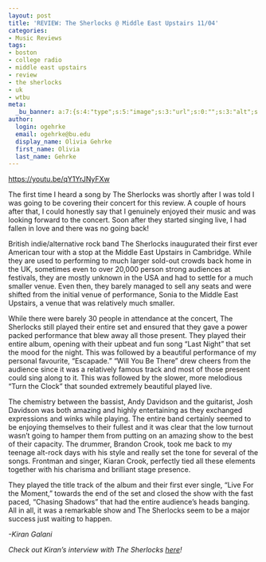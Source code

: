 ```yaml
---
layout: post
title: 'REVIEW: The Sherlocks @ Middle East Upstairs 11/04'
categories:
- Music Reviews
tags:
- boston
- college radio
- middle east upstairs
- review
- the sherlocks
- uk
- wtbu
meta:
  _bu_banner: a:7:{s:4:"type";s:5:"image";s:3:"url";s:0:"";s:3:"alt";s:0:"";s:7:"post_id";s:0:"";s:4:"html";s:0:"";s:8:"position";s:12:"contentWidth";s:7:"caption";s:0:"";}
author:
  login: ogehrke
  email: ogehrke@bu.edu
  display_name: Olivia Gehrke
  first_name: Olivia
  last_name: Gehrke
---
```

https://youtu.be/qY1YrJNyFXw

The first time I heard a song by The Sherlocks was shortly after I was told I was going to be covering their concert for this review. A couple of hours after that, I could honestly say that I genuinely enjoyed their music and was looking forward to the concert. Soon after they started singing live, I had fallen in love and there was no going back!

British indie/alternative rock band The Sherlocks inaugurated their first ever American tour with a stop at the Middle East Upstairs in Cambridge. While they are used to performing to much larger sold-out crowds back home in the UK, sometimes even to over 20,000 person strong audiences at festivals, they are mostly unknown in the USA and had to settle for a much smaller venue. Even then, they barely managed to sell any seats and were shifted from the initial venue of performance, Sonia to the Middle East Upstairs, a venue that was relatively much smaller.

While there were barely 30 people in attendance at the concert, The Sherlocks still played their entire set and ensured that they gave a power packed performance that blew away all those present. They played their entire album, opening with their upbeat and fun song “Last Night” that set the mood for the night. This was followed by a beautiful performance of my personal favourite, “Escapade.” “Will You Be There” drew cheers from the audience since it was a relatively famous track and most of those present could sing along to it. This was followed by the slower, more melodious “Turn the Clock” that sounded extremely beautiful played live.

The chemistry between the bassist, Andy Davidson and the guitarist, Josh Davidson was both amazing and highly entertaining as they exchanged expressions and winks while playing. The entire band certainly seemed to be enjoying themselves to their fullest and it was clear that the low turnout wasn’t going to hamper them from putting on an amazing show to the best of their capacity. The drummer, Brandon Crook, took me back to my teenage alt-rock days with his style and really set the tone for several of the songs. Frontman and singer, Kiaran Crook, perfectly tied all these elements together with his charisma and brilliant stage presence.

They played the title track of the album and their first ever single, “Live For the Moment,” towards the end of the set and closed the show with the fast paced, “Chasing Shadows” that had the entire audience’s heads banging. All in all, it was a remarkable show and The Sherlocks seem to be a major success just waiting to happen.

_\-Kiran Galani_

_Check out Kiran’s interview with The Sherlocks [here](http://sites.bu.edu/wtbu/2017/11/12/interview-the-sherlocks/)!_